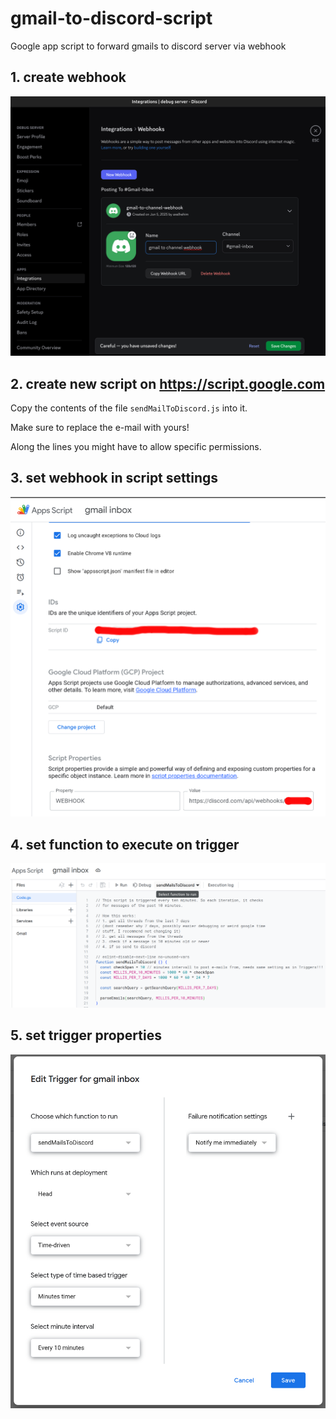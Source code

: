# gmail-to-discord-script

Google app script to forward gmails to discord server via webhook

## 1. create webhook

![create-discord-webhook](/create-discord-webhook.png)

## 2. create new script on https://script.google.com

Copy the contents of the file `sendMailToDiscord.js` into it.

Make sure to replace the e-mail with yours!

Along the lines you might have to allow specific permissions.

## 3. set webhook in script settings

![set-webhook](/set-webhook.png)

## 4. set function to execute on trigger

![select-function](/function-selection.png)

## 5. set trigger properties

![trigger-settings](/trigger-settings.png)
